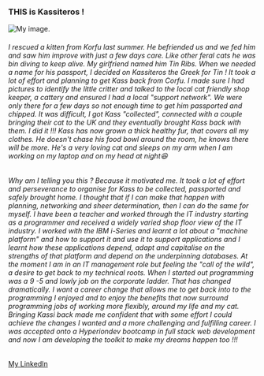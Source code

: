 <h3>THIS is Kassiteros !</h3>

<!--
**Kassiteros/Kassiteros** is a ✨ _special_ ✨ repository because its `README.md` (this file) appears on your GitHub profile.

Here are some ideas to get you started:

- 🔭 I’m currently working on ...
- 🌱 I’m currently learning ...
- 👯 I’m looking to collaborate on ...
- 🤔 I’m looking for help with ...
- 💬 Ask me about ...
- 📫 How to reach me: ...
- 😄 Pronouns: ...
- ⚡ Fun fact: ...
-->


<!--
![My image.](https://www.dropbox.com/scl/fi/fx1pisfyiqnqh0tffpisz/Kassiteros_001.jpg?rlkey=zc1ljg8176nyjlqwqonnmjbzt&raw=1)

![My image.](https://www.dropbox.com/scl/fi/fx1pisfyiqnqh0tffpisz/Kassiteros_002.jpg?rlkey=zc1ljg8176nyjlqwqonnmjbzt&raw=1)

Dropbox images:

https://www.dropbox.com/s/tg0cfa565aue4ak/zoo.jpg?dl=0
Just delete dl=0 at the end of the link and replace it with raw=1 
Now your link that you gonna use should look like this:
https://www.dropbox.com/s/tg0cfa565aue4ak/zoo.jpg?raw=1

-->

![My image.](https://www.dropbox.com/scl/fi/xmlvd0rll3gi0umgcra6g/Kassiteros_003.jpg?rlkey=lilt3k1xydizrfkskj1jycwlx&raw=1)


<!-- START COMMENT OUT

<span style="font-family:Papyrus; font-size:8em;">Love !</span>

<span style="font-size:10.5px;">Span style goes here</span>

The background color is `#ffffff` for light mode and `#000000` for dark mode and `#fgfhfg` for anything else.

<p style="font-size: 21px;>Your content here</p>

<style>
div { background-color: powderblue; }
</style>

h3 {
  display: inline-block;
  border: 1px solid black;
  color: powderblue;
}



<h3 style="color:green;font-weight:700;font-size:20px">some HTML</h3>

<span style="color:green;font-weight:700;font-size:20px">
    markdown color font styles
</span>

<style>
red { color: red }
yellow { color: yellow }
</style>

<red> red color markdown text</red>
<yellow> red color markdown text</yellow>

<br>

<div>MY DIV</div>

END COMMENT OUT --> 


<h6 style:font-size:21px>I rescued a kitten from Korfu last summer. He befriended us and we fed him and saw him improve with just a few days care. Like other feral cats he was bin diving to keep alive. My girlfriend named him Tin Ribs. When we needed a name for his passport, I decided on Kassiteros the Greek for Tin ! It took a lot of effort and planning to get Kass back from Corfu. I made sure I had pictures to identify the little critter and talked to the local cat friendly shop keeper, a cattery and ensured I had a local "support network". We were only there for a few days so not enough time to get him passported and chipped. It was difficult, I got Kass "collected", connected with a couple bringing their cat to the UK and they eventually brought Kass back with them. I did it !!! Kass has now grown a thick healthy fur, that covers all my clothes. He doesn't chase his food bowl around the room, he knows there will be more. He's a very loving cat and sleeps on my arm when I am working on my laptop and on my head at night😆</h6>

<h6>Why am I telling you this ? Because it motivated me. It took a lot of effort and perseverance to organise for Kass to be collected, passported and safely brought home. I thought that if I can make that happen with planning, networking and sheer determination, then I can do the same for myself. I have been a teacher and worked through the IT industry starting as a programmer and received a widely varied shop floor view of the IT industry. I worked with the IBM i-Series and learnt a lot about a "machine platform" and how to support it and use it to support applications and I learnt how these applications depend, adapt and capitalise on the strengths of that platform and depend on the underpinning databases. At the moment I am in an IT management role but feeling the "call of the wild", a desire to get back to my technical roots. When I started out programming was a 9 -5 and lowly job on the corporate ladder. That has changed dramatically. I want a career change that allows me to get back into to the programming I enjoyed and to enjoy the benefits that now surround programming jobs of working more flexibly, around my life and my cat. Bringing Kassi back made me confident that with some effort I could achieve the changes I wanted and a more challenging and fulfilling career. I was accepted onto a Hyperiondev bootcamp in full stack web development and now I am developing the toolkit to make my dreams happen too !!!</h6>

[My LinkedIn](https://www.linkedin.com/in/alex-haidar-772572/)
